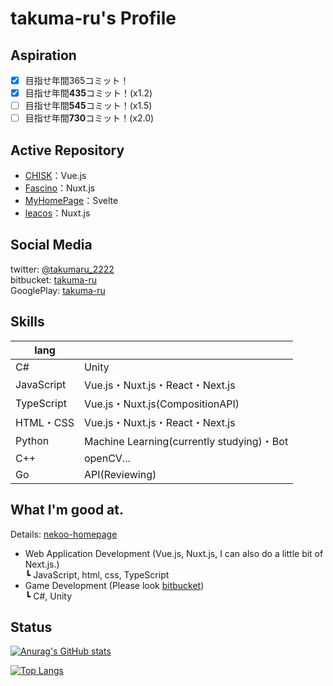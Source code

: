 # takuma-ru's Profile

## Aspiration
- [x] 目指せ年間365コミット！
- [x] 目指せ年間**435**コミット！(x1.2)
- [ ] 目指せ年間**545**コミット！(x1.5)
- [ ] 目指せ年間**730**コミット！(x2.0)

## Active Repository
- [CHISK](https://github.com/takuma-ru/taskMGT)：Vue.js<br>
- [Fascino](https://github.com/takuma-ru/Fascino)：Nuxt.js<br>
- [MyHomePage](https://github.com/takuma-ru/svelte_MyHomePage)：Svelte<br>
- [leacos](https://github.com/takuma-ru/leacos)：Nuxt.js

## Social Media
twitter: [@takumaru_2222](https://twitter.com/takumaru_2222)<br>
bitbucket: [takuma-ru](https://bitbucket.org/takuma-ru/)<br>
GooglePlay: [takuma-ru](https://play.google.com/store/apps/dev?id=7473198602481823619)

## Skills
| lang |  |
| -- | -- |
| C# | Unity |
| JavaScript | Vue.js・Nuxt.js・React・Next.js |
| TypeScript | Vue.js・Nuxt.js(CompositionAPI) |
| HTML・CSS | Vue.js・Nuxt.js・React・Next.js |
| Python | Machine Learning(currently studying)・Bot |
| C++ | openCV... |
| Go | API(Reviewing) |

## What I'm good at.
Details: [nekoo-homepage](https://nekoo-homepage.vercel.app/)<br>
- Web Application Development (Vue.js, Nuxt.js, I can also do a little bit of Next.js.)<br>
  ┗ JavaScript, html, css, TypeScript<br>
- Game Development (Please look [bitbucket](https://bitbucket.org/takuma-ru/))<br>
  ┗ C#, Unity<br>

## Status
[![Anurag's GitHub stats](https://github-readme-stats.vercel.app/api?username=takuma-ru&count_private=true&show_icons=true&include_all_commits=true)](https://github.com/anuraghazra/github-readme-stats)

[![Top Langs](https://github-readme-stats.vercel.app/api/top-langs/?username=takuma-ru&layout=compact)](https://github.com/anuraghazra/github-readme-stats)
